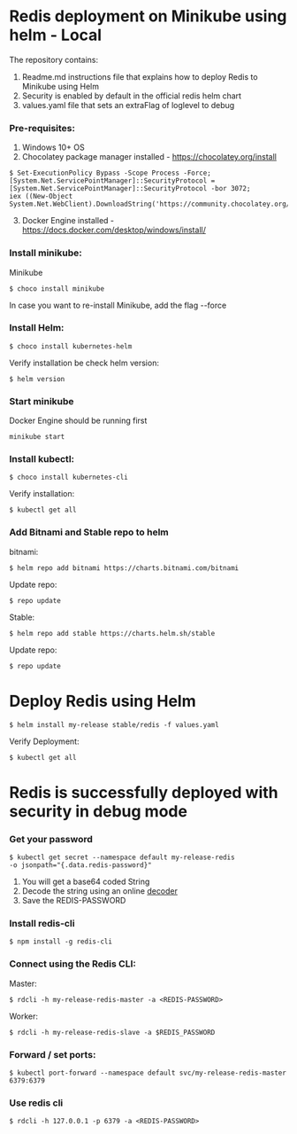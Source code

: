 # Redis deployment on Minikube using helm - Local
The repository contains:
1. Readme.md instructions file that explains how to deploy Redis to Minikube using Helm
2. Security is enabled by default in the official redis helm chart
3. values.yaml file that sets an extraFlag of loglevel to debug


### Pre-requisites:
1. Windows 10+ OS
2. Chocolatey package manager installed - https://chocolatey.org/install
```
$ Set-ExecutionPolicy Bypass -Scope Process -Force; [System.Net.ServicePointManager]::SecurityProtocol = 
[System.Net.ServicePointManager]::SecurityProtocol -bor 3072; 
iex ((New-Object System.Net.WebClient).DownloadString('https://community.chocolatey.org/install.ps1')) 
```
3. Docker Engine installed - https://docs.docker.com/desktop/windows/install/

### Install minikube:
Minikube
```
$ choco install minikube
```
In case you want to re-install Minikube, add the flag --force

### Install Helm:
```
$ choco install kubernetes-helm
```
Verify installation be check helm version:
```
$ helm version
```

### Start minikube
Docker Engine should be running first
```
minikube start
```

### Install kubectl:
```
$ choco install kubernetes-cli
```

Verify installation:
```
$ kubectl get all
```

### Add Bitnami and Stable repo to helm
bitnami:
```
$ helm repo add bitnami https://charts.bitnami.com/bitnami
```
Update repo:
```
$ repo update
```
Stable:
```
$ helm repo add stable https://charts.helm.sh/stable
```
Update repo:
```
$ repo update
```

# Deploy Redis using Helm
```
$ helm install my-release stable/redis -f values.yaml
```
Verify Deployment:
```
$ kubectl get all
```
# Redis is successfully deployed with security in debug mode

### Get your password 
```
$ kubectl get secret --namespace default my-release-redis 
-o jsonpath="{.data.redis-password}"
```
1. You will get a base64 coded String
2. Decode the string using an online [decoder](https://www.base64decode.org/)
3. Save the REDIS-PASSWORD


### Install redis-cli
```
$ npm install -g redis-cli
```

### Connect using the Redis CLI:
Master:
```
$ rdcli -h my-release-redis-master -a <REDIS-PASSWORD>
```
Worker:
```
$ rdcli -h my-release-redis-slave -a $REDIS_PASSWORD
```

### Forward / set ports:
```
$ kubectl port-forward --namespace default svc/my-release-redis-master 6379:6379
```
### Use redis cli
```
$ rdcli -h 127.0.0.1 -p 6379 -a <REDIS-PASSWORD>
```
